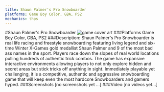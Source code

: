 ```yaml
---
title: Shaun Palmer's Pro Snowboarder
platforms: Game Boy Color, GBA, PS2
mechanics: thps
---
```

#Shaun Palmer's Pro Snowboarder
![game cover art](//images.igdb.com/igdb/image/upload/t_cover_big/tu2opvfibuuhe7a4qayw.jpg "Logo Title Text 1")
###Platforms
Game Boy Color, GBA, PS2
###Description:
Shaun Palmer's Pro Snowboarder is real life racing and freestyle snowboarding featuring living legend and six-time Winter X-Games gold medallist Shaun Palmer and 9 of the most bad ass names in the sport. Players race down the slopes of real world locations pulling hundreds of authentic trick combos. The game has expansive interactive environments allowing players to not only explore hidden and secret areas but stick tricks off anything in sight. Immediately playable yet challenging, it is a competitive, authentic and aggressive snowboarding game that will keep even the most hardcore Snowboarders and gamers hyped.
###Screenshots
[no screenshots yet ...]
###Video
[no videos yet...]
